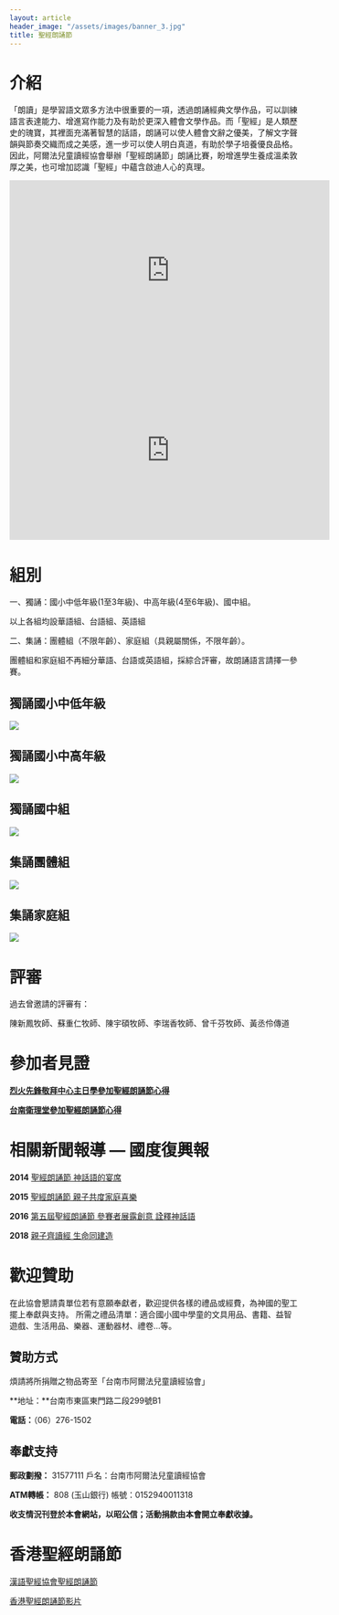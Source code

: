 ```yaml
---
layout: article
header_image: "/assets/images/banner_3.jpg"
title: 聖經朗誦節
---
```


# 介紹

「朗讀」是學習語文眾多方法中很重要的一項，透過朗誦經典文學作品，可以訓練語言表達能力、增進寫作能力及有助於更深入體會文學作品。而「聖經」是人類歷史的瑰寶，其裡面充滿著智慧的話語，朗誦可以使人體會文辭之優美，了解文字聲韻與節奏交織而成之美感，進一步可以使人明白真道，有助於學子培養優良品格。因此，阿爾法兒童讀經協會舉辦「聖經朗誦節」朗誦比賽，盼增進學生養成溫柔敦厚之美，也可增加認識「聖經」中蘊含啟迪人心的真理。

<iframe width="560" height="315" src="https://www.youtube.com/embed/gA9VHqvRUTM" frameborder="0" allow="accelerometer; autoplay; encrypted-media; gyroscope; picture-in-picture" allowfullscreen></iframe>

<iframe width="560" height="315" src="https://www.youtube.com/embed/R6AYPL-vV4Q" frameborder="0" allow="accelerometer; autoplay; encrypted-media; gyroscope; picture-in-picture" allowfullscreen></iframe>

# 組別

一、獨誦：國小中低年級(1至3年級)、中高年級(4至6年級)、國中組。

以上各組均設華語組、台語組、英語組
            
二、集誦：團體組（不限年齡）、家庭組（具親屬關係，不限年齡）。

團體組和家庭組不再細分華語、台語或英語組，採綜合評審，故朗誦語言請擇一參賽。

## 獨誦國小中低年級

![]({{site.baseurl}}/assets/images/中低組.jpg)

## 獨誦國小中高年級

![]({{site.baseurl}}/assets/images/中高組.JPG)

## 獨誦國中組

![]({{site.baseurl}}/assets/images/國中組.JPG)

## 集誦團體組

![]({{site.baseurl}}/assets/images/團體組.JPG)

## 集誦家庭組 

![]({{site.baseurl}}/assets/images/家庭組.JPG)


# 評審
過去曾邀請的評審有：

陳新鳳牧師、蘇重仁牧師、陳宇碩牧師、李瑞香牧師、曾千芬牧師、黃丞伶傳道

# 參加者見證

**[烈火先鋒敬拜中心主日學參加聖經朗誦節心得](/testimony/烈火先鋒敬拜中心主日學參加聖經朗誦節心得)**

**[台南衛理堂參加聖經朗誦節心得](/testimony/台南衛理堂參加聖經朗誦節心得)**


# 相關新聞報導 — 國度復興報

**2014** [聖經朗誦節 神話語的宴席](https://krtnews.tw/chinese-church/local/article/9565.html)

**2015** [聖經朗誦節 親子共度家庭喜樂](https://krtnews.tw/chinese-church/local/article/12457.html)

**2016** [第五屆聖經朗誦節 參賽者展露創意 詮釋神話語](https://krtnews.tw/chinese-church/local/article/14877.html)

**2018** [親子齊讀經 生命同建造](https://krtnews.tw/chinese-church/local/article/19025.html)

# 歡迎贊助

在此協會懇請貴單位若有意願奉獻者，歡迎提供各樣的禮品或經費，為神國的聖工擺上奉獻與支持。
所需之禮品清單：適合國小國中學童的文具用品、書籍、益智遊戲、生活用品、樂器、運動器材、禮卷...等。

## 贊助方式

煩請將所捐贈之物品寄至「台南市阿爾法兒童讀經協會」

**地址：**台南市東區東門路二段299號B1   

**電話：**（06）276-1502

## 奉獻支持

**郵政劃撥：** 31577111 戶名：台南市阿爾法兒童讀經協會

**ATM轉帳：** 808 (玉山銀行) 帳號：0152940011318
 	
**收支情況刊登於本會網站，以昭公信；活動捐款由本會開立奉獻收據。**

# 香港聖經朗誦節

[漢語聖經協會聖經朗誦節](https://www.chinesebible.org.hk/hk/ministry/br.php)

[香港聖經朗誦節影片](https://www.youtube.com/user/CBIsupport/search?query=%E8%81%96%E7%B6%93%E6%9C%97%E8%AA%A6%E7%AF%80)
